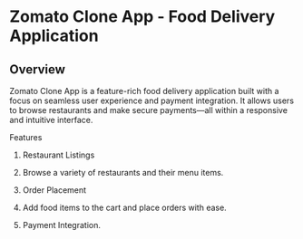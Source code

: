 # Zomato Clone App - Food Delivery Application

## Overview

Zomato Clone App is a feature-rich food delivery application built with a focus on seamless user experience and payment integration. It allows users to browse restaurants and make secure payments—all within a responsive and intuitive interface.

Features

1. Restaurant Listings

2. Browse a variety of restaurants and their menu items.

3. Order Placement

4. Add food items to the cart and place orders with ease.

5. Payment Integration.
